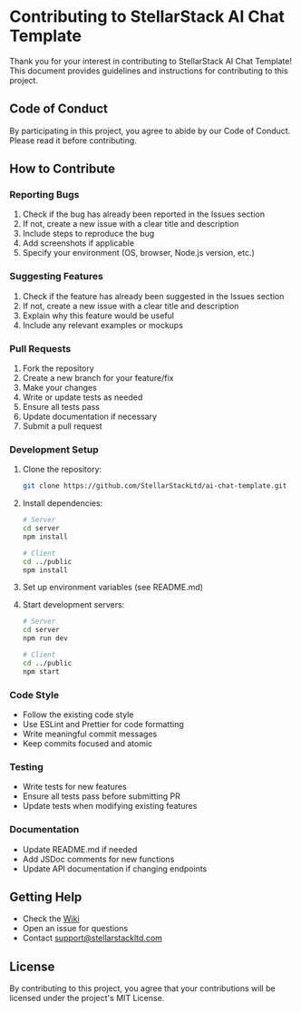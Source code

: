 # Contributing to StellarStack AI Chat Template

Thank you for your interest in contributing to StellarStack AI Chat Template! This document provides guidelines and instructions for contributing to this project.

## Code of Conduct

By participating in this project, you agree to abide by our Code of Conduct. Please read it before contributing.

## How to Contribute

### Reporting Bugs

1. Check if the bug has already been reported in the Issues section
2. If not, create a new issue with a clear title and description
3. Include steps to reproduce the bug
4. Add screenshots if applicable
5. Specify your environment (OS, browser, Node.js version, etc.)

### Suggesting Features

1. Check if the feature has already been suggested in the Issues section
2. If not, create a new issue with a clear title and description
3. Explain why this feature would be useful
4. Include any relevant examples or mockups

### Pull Requests

1. Fork the repository
2. Create a new branch for your feature/fix
3. Make your changes
4. Write or update tests as needed
5. Ensure all tests pass
6. Update documentation if necessary
7. Submit a pull request

### Development Setup

1. Clone the repository:
   ```bash
   git clone https://github.com/StellarStackLtd/ai-chat-template.git
   ```

2. Install dependencies:
   ```bash
   # Server
   cd server
   npm install

   # Client
   cd ../public
   npm install
   ```

3. Set up environment variables (see README.md)

4. Start development servers:
   ```bash
   # Server
   cd server
   npm run dev

   # Client
   cd ../public
   npm start
   ```

### Code Style

- Follow the existing code style
- Use ESLint and Prettier for code formatting
- Write meaningful commit messages
- Keep commits focused and atomic

### Testing

- Write tests for new features
- Ensure all tests pass before submitting PR
- Update tests when modifying existing features

### Documentation

- Update README.md if needed
- Add JSDoc comments for new functions
- Update API documentation if changing endpoints

## Getting Help

- Check the [Wiki](https://github.com/StellarStackLtd/ai-chat-template/wiki)
- Open an issue for questions
- Contact support@stellarstackltd.com

## License

By contributing to this project, you agree that your contributions will be licensed under the project's MIT License. 